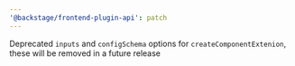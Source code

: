 ```yaml
---
'@backstage/frontend-plugin-api': patch
---
```


Deprecated `inputs` and `configSchema` options for `createComponentExtenion`, these will be removed in a future release
